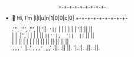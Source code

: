 
                         +-+-+-+-+-+-+-+-+-
   - 👋 Hi, I’m         |l|l|u|n|1|0|0|c|0|
                         +-+-+-+-+-+-+-+-+-




      .''',       .''', .''',  ||                    '||` '||` 
      |   |       |   | |   | '||                     ||   ||  
      |   | .|'', |   | |   |  ||  `||''|,  '||  ||`  ||   ||  
      |   | ||    |   | |   |  ||   ||  ||   ||  ||   ||   ||  
      `,,,' `|..' `,,,' `,,,' .||. .||  ||.  `|..'|. .||. .||. 
                                                               













<!--- / --->
